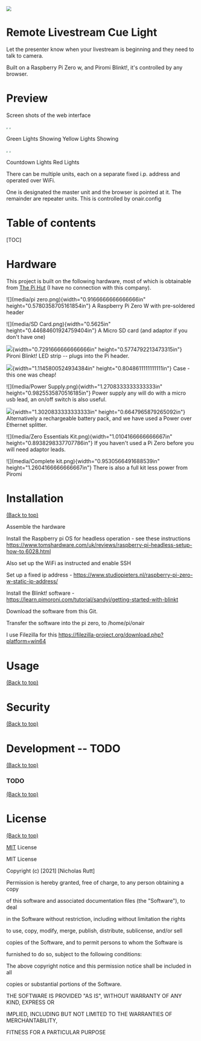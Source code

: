 <img src="media\Header.png" style="zoom:80%;" />

# Remote Livestream Cue Light

Let the presenter know when your livestream is beginning and they need to talk to camera.

Built on a Raspberry Pi Zero w, and Piromi Blinkt!, it\'s controlled by any browser.

# Preview

Screen shots of the web interface

<img src="media\offair.png" style="zoom:25%;" />  	<img src="media\Standby.png" style="zoom:25%;" />

Green Lights Showing	Yellow Lights Showing

<img src="media\Countdown.png" style="zoom: 25%;" />	<img src="media\onair.png" style="zoom: 25%;" />

Countdown Lights		Red Lights

There can be multiple units, each on a separate fixed i.p. address and operated over WiFi.

One is designated the master unit and the browser is pointed at it. The remainder are repeater units. This is controlled by onair.config

# Table of contents

[TOC]



# Hardware

This project is built on the following hardware, most of which is obtainable from [The Pi Hut](https://thepihut.com/) (I have no connection with this company).

![](media/pi zero.png){width="0.9166666666666666in" height="0.5780358705161854in"} A Raspberry Pi Zero W with pre-soldered header

![](media/SD Card.png){width="0.5625in" height="0.44684601924759404in"} A Micro SD card (and adaptor if you don't have one)

![](media/Blinkt.png){width="0.7291666666666666in" height="0.5774792213473315in"} Pironi Blinkt! LED strip -- plugs into the Pi header.

![](media/Case.png){width="1.1145800524934384in" height="0.8048611111111111in"} Case - this one was cheap!

![](media/Power Supply.png){width="1.2708333333333333in" height="0.9825535870516185in"} Power supply any will do with a micro usb lead, an on/off switch is also useful.

![](media/Battery.png){width="1.3020833333333333in" height="0.6647965879265092in"} Alternatively a rechargeable battery pack, and we have used a Power over Ethernet splitter.

![](media/Zero Essentials Kit.png){width="1.0104166666666667in" height="0.8938298337707786in"} If you haven't used a Pi Zero before you will need adaptor leads.

![](media/Complete kit.png){width="0.9530566491688539in" height="1.2604166666666667in"} There is also a full kit less power from Piromi

# Installation

[(Back to top)](#table-of-contents)

Assemble the hardware

Install the Raspberry pi OS for headless operation - see these instructions https://www.tomshardware.com/uk/reviews/raspberry-pi-headless-setup-how-to,6028.html

Also set up the WiFi as instructed and enable SSH

Set up a fixed ip address - https://www.studiopieters.nl/raspberry-pi-zero-w-static-ip-address/

Install the Blinkt! software - https://learn.pimoroni.com/tutorial/sandyj/getting-started-with-blinkt

Download the software from this Git.

Transfer the software into the pi zero, to /home/pi/onair

I use Filezilla for this https://filezilla-project.org/download.php?platform=win64



# Usage

[(Back to top)](#table-of-contents)

# Security

[(Back to top)](#table-of-contents)

# Development -- TODO

[(Back to top)](#table-of-contents)

### TODO

[(Back to top)](#table-of-contents)

# License

[(Back to top)](#table-of-contents)

[MIT](https://opensource.org/licenses/GPL-3.0) License

MIT License

Copyright (c) \[2021\] \[Nicholas Rutt\]

Permission is hereby granted, free of charge, to any person obtaining a copy

of this software and associated documentation files (the \"Software\"), to deal

in the Software without restriction, including without limitation the rights

to use, copy, modify, merge, publish, distribute, sublicense, and/or sell

copies of the Software, and to permit persons to whom the Software is

furnished to do so, subject to the following conditions:

The above copyright notice and this permission notice shall be included in all

copies or substantial portions of the Software.

THE SOFTWARE IS PROVIDED \"AS IS\", WITHOUT WARRANTY OF ANY KIND, EXPRESS OR

IMPLIED, INCLUDING BUT NOT LIMITED TO THE WARRANTIES OF MERCHANTABILITY,

FITNESS FOR A PARTICULAR PURPOSE